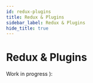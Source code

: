 ```yaml
---
id: redux-plugins
title: Redux & Plugins
sidebar_label: Redux & Plugins
hide_title: true
---
```


# Redux & Plugins

Work in progress ):